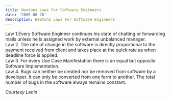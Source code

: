 ```yaml
---
title: Newtons Laws For Software Engineers
date: '2005-06-28'
description: Newtons Laws For Software Engineers
---
```


Law 1.Every Software Engineer continues his state of chatting or forwarding mails unless he is assigned work by external unbalanced manager.  
Law 2\. The rate of change in the software is directly proportional to the payment received from client and takes place at the quick rate as when deadline force is applied.  
Law 3\. For every Use Case Manifestation there is an equal but opposite Software Implementation.  
Law 4\. Bugs can neither be created nor be removed from software by a developer. It can only be converted from one form to another. The total number of bugs in the software always remains constant.

_Courtesy Lenin_